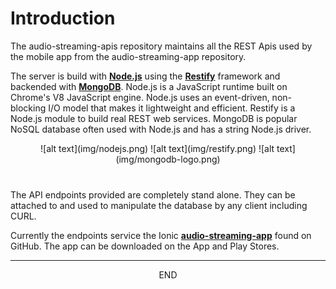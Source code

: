 <div class="page-header">
  <h1  id="page-title">Introduction</h1>
</div>

The audio-streaming-apis repository maintains all the REST Apis used by the mobile app
from the audio-streaming-app repository.

The server is build with __[Node.js](http://nodejs.org)__ using the __[Restify](http://www.restify.com)__ framework and backended with
__[MongoDB](https://www.mongodb.org/)__.
Node.js is a JavaScript runtime built on Chrome's V8 JavaScript engine. Node.js uses an event-driven, non-blocking I/O model that makes it lightweight and efficient.
Restify is a Node.js module to build real REST web services.
MongoDB is popular NoSQL database often used with Node.js and has a string Node.js driver.

<div style="margin:0 auto;text-align:center;margin-bottom:40px;">
![alt text](img/nodejs.png)
![alt text](img/restify.png)
![alt text](img/mongodb-logo.png)

</div>



The API endpoints provided are completely stand alone. They can be attached to and used to manipulate the database by any client
including CURL.

Currently the endpoints service the Ionic __[audio-streaming-app](https://github.com/24hourkirtan/audio-streaming-app)__
found on GitHub. The app can be downloaded on the App and Play Stores.



___
<div style="margin:0 auto;text-align:center;">END</div>

